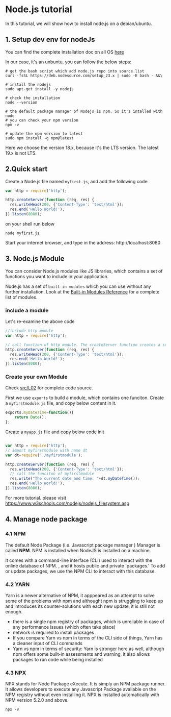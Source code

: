 # Node.js tutorial

In this tutorial, we will show how to install node.js on a debian/ubuntu. 

## 1. Setup dev env for nodeJs


You can find the complete installation doc on all OS [here](https://github.com/nodesource/distributions#debinstall)

In our case, it's an unbuntu, you can follow the below steps:


```shell
# get the bash script which add node.js repo into source.list
curl -fsSL https://deb.nodesource.com/setup_23.x | sudo -E bash - &&\

# install the nodejs
sudo apt-get install -y nodejs

# check the installation
node --version

# the default package manager of Nodejs is npm. So it's intalled with node
# you can check your npm version
npm -v

# update the npm version to latest
sudo npm install -g npm@latest
```

Here we choose the version 18.x, because it's the LTS version. The latest 19.x is not LTS.

## 2.Quick start

Create a Node.js file named `myfirst.js`, and add the following code:

```js
var http = require('http');

http.createServer(function (req, res) {
  res.writeHead(200, {'Content-Type': 'text/html'});
  res.end('Hello World!');
}).listen(8080);
```

on your shell run below
```shell
node myfirst.js
```

Start your internet browser, and type in the address: http://localhost:8080

## 3. Node.js Module

You can consider Node.js modules like JS libraries, which contains a set of functions you want to include in your application.

Node.js has a set of `built-in modules` which you can use without any further installation.
Look at the [Built-in Modules Reference](https://www.w3schools.com/nodejs/ref_modules.asp) for a complete list of modules. 

### include a module

Let's re-examine the above code
```js
//include http module
var http = require('http');

// call function of http module. The createServer function creates a server
http.createServer(function (req, res) {
  res.writeHead(200, {'Content-Type': 'text/html'});
  res.end('Hello World!');
}).listen(8080);
```

### Create your own Module

Check [src/L02](./src/L02/) for complete code source.

First we use `exports` to build a module, which contains one funciton. 
Create a `myfirstmodule.js` file, and copy below content in it.
```js
exports.myDateTime=function(){
    return Date();
};
```

Create a `myapp.js` file and copy below code init

```js

var http = require('http');
// import myfirstmodule with name dt
var dt=require('./myfirstmodule');

http.createServer(function (req, res) {
  res.writeHead(200, {'Content-Type': 'text/html'});
  // call the funciton of myfirstmodule
  res.write("The current date and time: "+dt.myDateTime());
  res.end('Hello World!');
}).listen(8080);
```

For more tutorial. please visit https://www.w3schools.com/nodejs/nodejs_filesystem.asp


## 4. Manage node package


### 4.1 NPM
The default Node Package (i.e. Javascript package manager ) Manager is called **NPM**. NPM is installed when NodeJS is installed on a machine.

It comes with a command-line interface (CLI) used to interact with the online database of NPM. , and it hosts public and private 'packages.' To add or update packages, we use the NPM CLI to interact with this database. 


### 4.2 YARN

Yarn is a newer alternative of NPM, it apppeared as an attempt to solve some of the problems with npm and althought npm is struggling to keep up and introduces its counter-solutions with each new update, it is still not enough.

- there is a single npm registry of packages, which is unreliable in case of any performance issues (which often take place)
- network is required to install packages
- If you compare Yarn vs npm in terms of the CLI side of things, Yarn has a cleaner input of CLI commands
- Yarn vs npm in terms of security: Yarn is stronger here as well, although npm offers some built-in assessments and warning, it also allows packages to run code while being installed


### 4.3 NPX

NPX stands for Node Package eXecute. It is simply an NPM package runner. It allows developers to execute any Javascript Package available on the NPM registry without even installing it. NPX is installed automatically with NPM version 5.2.0 and above.

```shell
npx -v 
```

